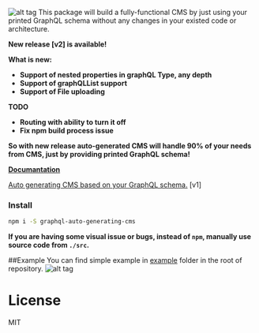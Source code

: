 ![alt tag](https://github.com/sarkistlt/graphql-auto-generating-cms/blob/master/example/Screen-Shot-2016-10-31-at-10.33.13-AM.png)
This package will build a fully-functional CMS by just using your printed GraphQL schema without any changes in your existed code or architecture.

**New release [v2] is available!**


**What is new:**
* **Support of nested properties in graphQL Type, any depth**
* **Support of graphQLList support**
* **Support of File uploading**

**TODO**
* **Routing with ability to turn it off**
* **Fix npm build process issue**

**So with new release auto-generated CMS will handle 90% of your needs from CMS, just by providing printed GraphQL schema!**

**[Documantation](https://sarkistlt.gitbooks.io/graphql-cms/content/)**

[Auto generating CMS based on your GraphQL schema.](https://medium.com/@sarkis.tlt/auto-generating-cms-based-on-your-graphql-schema-5eaa6b07987b#.7lk3gbz0b) [v1]

### Install
~~~sh
npm i -S graphql-auto-generating-cms
~~~
**If you are having some visual issue or bugs, instead of ```npm```, manually use source code from ```./src```.**

##Example
You can find simple example in [example](https://github.com/sarkistlt/graphql-auto-generating-cms/tree/master/example) folder in the root of repository.
![alt tag](https://github.com/sarkistlt/graphql-auto-generating-cms/blob/master/example/Screen%20Shot%202016-10-31%20at%2010.26.10%20AM.png)

# License
MIT


